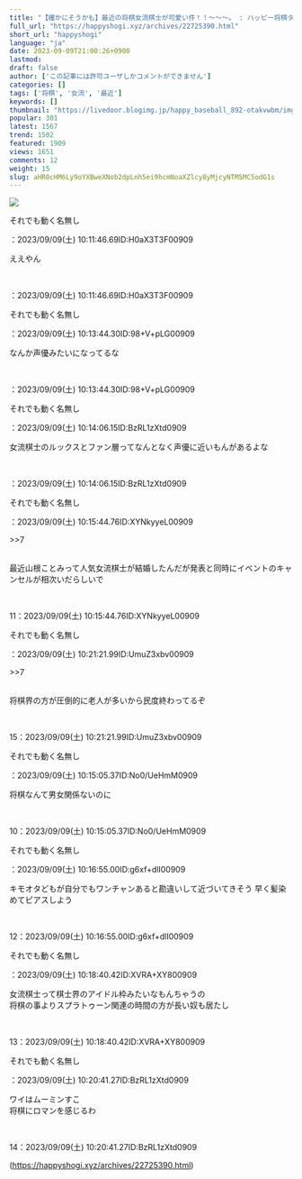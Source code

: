 ```yaml
---
title: "【確かにそうかも】最近の将棋女流棋士が可愛い件！！～～～。 : ハッピー将棋タイムズ"
full_url: "https://happyshogi.xyz/archives/22725390.html"
short_url: "happyshogi"
language: "ja"
date: 2023-09-09T21:00:26+0900
lastmod: 
draft: false
author: ['この記事には許可ユーザしかコメントができません']
categories: []
tags: ['将棋', '女流', '最近']
keywords: []
thumbnail: "https://livedoor.blogimg.jp/happy_baseball_892-otakvwbm/imgs/7/a/7a8e73d2-s.jpg"
popular: 301
latest: 1567
trend: 1502
featured: 1909
views: 1651
comments: 12
weight: 15
slug: aHR0cHM6Ly9oYXBweXNob2dpLnh5ei9hcmNoaXZlcy8yMjcyNTM5MC5odG1s
---
```


![](https://livedoor.blogimg.jp/happy_baseball_892-otakvwbm/imgs/7/a/7a8e73d2-s.jpg)

<div><p id='resuname2'>それでも動く名無し </p>：2023/09/09(土) 10:11:46.69ID:H0aX3T3F00909<p id='surebody2' class='surebody_H0aX3T3F00909' name='surebodymain'>ええやん</p><br><p>：2023/09/09(土) 10:11:46.69ID:H0aX3T3F00909</p><p id='resuname6'>それでも動く名無し </p>：2023/09/09(土) 10:13:44.30ID:98+V+pLG00909<p id='surebody6' class='surebody_98VpLG00909' name='surebodymain'>なんか声優みたいになってるな</p><br><p>：2023/09/09(土) 10:13:44.30ID:98+V+pLG00909</p><p id='resuname7'>それでも動く名無し </p>：2023/09/09(土) 10:14:06.15ID:BzRL1zXtd0909<p id='surebody7' class='surebody_BzRL1zXtd0909' name='surebodymain'>女流棋士のルックスとファン層ってなんとなく声優に近いもんがあるよな</p><br><p>：2023/09/09(土) 10:14:06.15ID:BzRL1zXtd0909</p><p id='resuname11'>それでも動く名無し </p>：2023/09/09(土) 10:15:44.76ID:XYNkyyeL00909<p id='surebody11' class='surebody_XYNkyyeL00909' name='surebodymain'><p>>>7</p><br>最近山根ことみって人気女流棋士が結婚したんだが発表と同時にイベントのキャンセルが相次いだらしいで</p><br><p>11：2023/09/09(土) 10:15:44.76ID:XYNkyyeL00909</p><p id='resuname15'>それでも動く名無し </p>：2023/09/09(土) 10:21:21.99ID:UmuZ3xbv00909<p id='surebody15' class='surebody_UmuZ3xbv00909' name='surebodymain'><p>>>7</p><br>将棋界の方が圧倒的に老人が多いから民度終わってるぞ</p><br><p>15：2023/09/09(土) 10:21:21.99ID:UmuZ3xbv00909</p><p id='resuname10'>それでも動く名無し </p>：2023/09/09(土) 10:15:05.37ID:No0/UeHmM0909<p id='surebody10' class='surebody_No0UeHmM0909' name='surebodymain'>将棋なんて男女関係ないのに</p><br><p>10：2023/09/09(土) 10:15:05.37ID:No0/UeHmM0909</p><p id='resuname12'>それでも動く名無し </p>：2023/09/09(土) 10:16:55.00ID:g6xf+dlI00909<p id='surebody12' class='surebody_g6xfdlI00909' name='surebodymain'>キモオタどもが自分でもワンチャンあると勘違いして近づいてきそう 早く髪染めてピアスしよう</p><br><p>12：2023/09/09(土) 10:16:55.00ID:g6xf+dlI00909</p><p id='resuname13'>それでも動く名無し </p>：2023/09/09(土) 10:18:40.42ID:XVRA+XY800909<p id='surebody13' class='surebody_XVRAXY800909' name='surebodymain'>女流棋士って棋士界のアイドル枠みたいなもんちゃうの<br>将棋の事よりスプラトゥーン関連の時間の方が長い奴も居たし</p><br><p>13：2023/09/09(土) 10:18:40.42ID:XVRA+XY800909</p><p id='resuname14'>それでも動く名無し </p>：2023/09/09(土) 10:20:41.27ID:BzRL1zXtd0909<p id='surebody14' class='surebody_BzRL1zXtd0909' name='surebodymain'>ワイはムーミンすこ<br>将棋にロマンを感じるわ</p><br><p>14：2023/09/09(土) 10:20:41.27ID:BzRL1zXtd0909</p><p id='preview_dispAffi'></p></div>

(https://happyshogi.xyz/archives/22725390.html)
